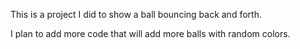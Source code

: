 This is a project I did to show a ball bouncing back and forth.

I plan to add more code that will add more balls with random colors.
